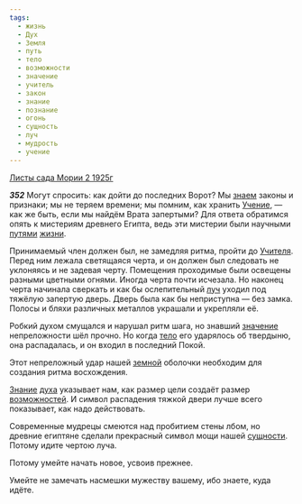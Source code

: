 ```yaml
---
tags:
  - жизнь
  - Дух
  - Земля
  - путь
  - тело
  - возможности
  - значение
  - учитель
  - закон
  - знание
  - познание
  - огонь
  - сущность
  - луч
  - мудрость
  - учение
---
```


[Листы сада Мории 2 1925г](https://127.0.0.1:4002/agni/1925)

___352___
Могут спросить: как дойти до последних Ворот? Мы [знаем](../../../tags/#познание) законы и признаки; мы не теряем времени; мы помним, как хранить [Учение](../../../tags/#учение), — как же быть, если мы найдём Врата запертыми? Для ответа обратимся опять к мистериям древнего Египта, ведь эти мистерии были научными [путями](../../../tags/#путь) [жизни](../../../tags/#жизнь).   

Принимаемый член должен был, не замедляя ритма, пройти до [Учителя](../../../tags/#учитель). Перед ним лежала светящаяся черта, и он должен был следовать не уклоняясь и не задевая черту. Помещения проходимые были освещены разными цветными огнями. Иногда черта почти исчезала. Но наконец черта начинала сверкать и как бы ослепительный [луч](../../../tags/#луч) уходил под тяжёлую запертую дверь. Дверь была как бы неприступна — без замка. Полосы и бляхи различных металлов украшали и укрепляли её.   

Робкий духом смущался и нарушал ритм шага, но знавший [значение](../../../tags/#значение) непреложности шёл прочно. Но когда [тело](../../../tags/#тело) его ударялось об твердыню, она распадалась, и он входил в последний Покой.   

Этот непреложный удар нашей [земной](../../../tags/#Земля) оболочки необходим для создания ритма восхождения.   

[Знание](../../../tags/#знание) [духа](../../../tags/#Дух) указывает нам, как размер цели создаёт размер [возможностей](../../../tags/#возможности). И символ распадения тяжкой двери лучше всего показывает, как надо действовать.   

Современные мудрецы смеются над пробитием стены лбом, но древние египтяне сделали прекрасный символ мощи нашей [сущности](../../../tags/#сущность). Потому идите чертою луча.   

Потому умейте начать новое, усвоив прежнее.   

Умейте не замечать насмешки мужеству вашему, ибо знаете, куда идёте.   

